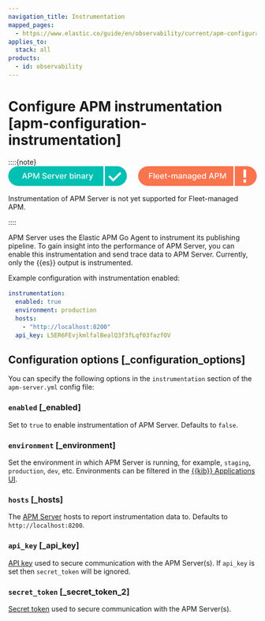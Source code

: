```yaml
---
navigation_title: Instrumentation
mapped_pages:
  - https://www.elastic.co/guide/en/observability/current/apm-configuration-instrumentation.html
applies_to:
  stack: all
products:
  - id: observability
---
```


# Configure APM instrumentation [apm-configuration-instrumentation]

::::{note}
![supported deployment methods](/solutions/images/observability-binary-yes-fm-no.svg "")

Instrumentation of APM Server is not yet supported for Fleet-managed APM.

::::

APM Server uses the Elastic APM Go Agent to instrument its publishing pipeline. To gain insight into the performance of APM Server, you can enable this instrumentation and send trace data to APM Server. Currently, only the {{es}} output is instrumented.

Example configuration with instrumentation enabled:

```yaml
instrumentation:
  enabled: true
  environment: production
  hosts:
    - "http://localhost:8200"
  api_key: L5ER6FEvjkmlfalBealQ3f3fLqf03fazfOV
```

## Configuration options [_configuration_options]

You can specify the following options in the `instrumentation` section of the `apm-server.yml` config file:

### `enabled` [_enabled]

Set to `true` to enable instrumentation of APM Server. Defaults to `false`.

### `environment` [_environment]

Set the environment in which APM Server is running, for example, `staging`, `production`, `dev`, etc. Environments can be filtered in the [{{kib}} Applications UI](/solutions/observability/apm/overviews.md).

### `hosts` [_hosts]

The [APM Server](/solutions/observability/apm/get-started.md) hosts to report instrumentation data to. Defaults to `http://localhost:8200`.

### `api_key` [_api_key]

[API key](/solutions/observability/apm/api-keys.md) used to secure communication with the APM Server(s). If `api_key` is set then `secret_token` will be ignored.

### `secret_token` [_secret_token_2]

[Secret token](/solutions/observability/apm/secret-token.md) used to secure communication with the APM Server(s).

